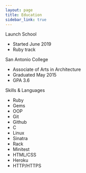 ```yaml
---
layout: page
title: Education
sidebar_link: true
---
```


Launch School
- Started June 2019
- Ruby track

San Antonio College
- Associate of Arts in Architecture
- Graduated May 2015
- GPA 3.6

Skills & Languages
- Ruby
- Gems
- OOP
- Git
- Github
- C 
- Linux
- Sinatra
- Rack
- Minitest
- HTML/CSS
- Heroku
- HTTP/HTTPS
